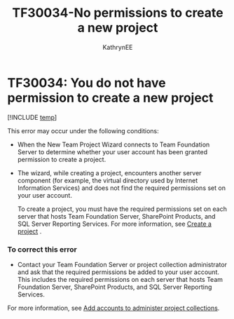﻿---
title: TF30034-No permissions to create a new project 
titleSuffix: Azure DevOps & TFS
description: Occurs when a user tries to create a project and doesn't have the required permissions
ms.technology: devops-agile
ms.assetid: 885f02d8-c070-4709-a34d-c891cad30493
ms.author: kaelli
author: KathrynEE
ms.topic: troubleshooting
ms.date: 02/22/2017
---


# TF30034: You do not have permission to create a new project

[!INCLUDE [temp](../../includes/version-vsts-tfs-all-versions.md)]

This error may occur under the following conditions:  
  
- When the New Team Project Wizard connects to Team Foundation Server to determine whether your user account has been granted permission to create a project.  
  
- The wizard, while creating a project, encounters another server component (for example, the virtual directory used by Internet Information Services) and does not find the required permissions set on your user account.    
  
  To create a project, you must have the required permissions set on each server that hosts Team Foundation Server, SharePoint Products, and SQL Server Reporting Services. For more information, see [Create a project](../../organizations/projects/create-project.md) .  
  
### To correct this error  
  
-   Contact your Team Foundation Server or project collection administrator and ask that the required permissions be added to your user account. This includes the required permissions on each server that hosts Team Foundation Server, SharePoint Products, and SQL Server Reporting Services.  
  
For more information, see [Add accounts to administer project collections](../../organizations/security/set-project-collection-level-permissions.md).  
  
